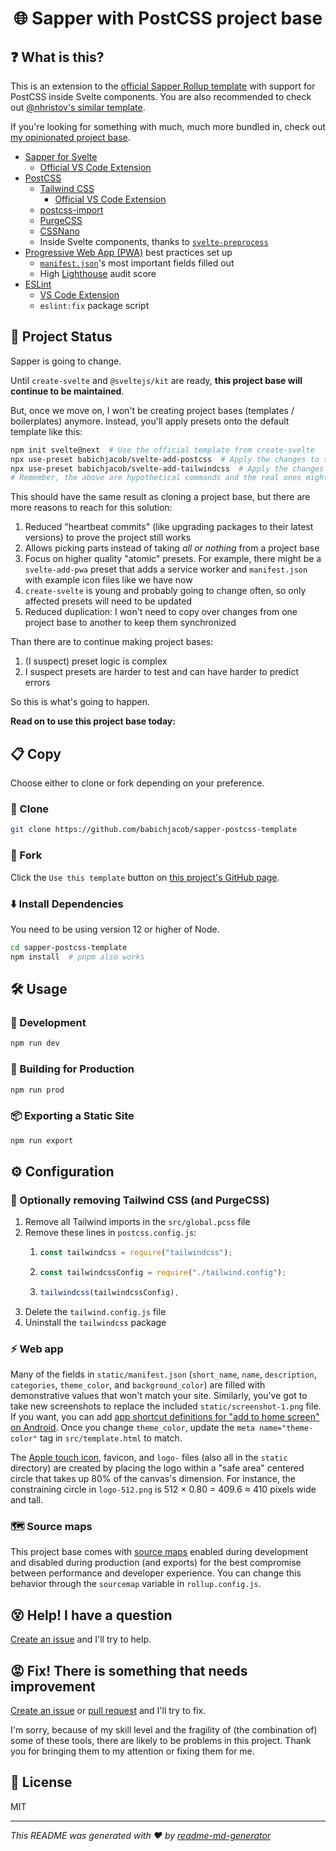 <h1 align="center">🌐 Sapper with PostCSS project base</h1>

## ❓ What is this?
This is an extension to the [official Sapper Rollup template](https://github.com/sveltejs/sapper-template-rollup) with support for PostCSS inside Svelte components. You are also recommended to check out [@nhristov's similar template](https://github.com/nhristov/sapper-template-rollup).

If you're looking for something with much, much more bundled in, check out [my opinionated project base](https://github.com/babichjacob/sapper-firebase-typescript-graphql-tailwindcss-actions-template).

- [Sapper for Svelte](https://sapper.svelte.dev/)
  - [Official VS Code Extension](https://marketplace.visualstudio.com/items?itemName=svelte.svelte-vscode)
- [PostCSS](https://postcss.org/)
  - [Tailwind CSS](https://tailwindcss.com/)
    - [Official VS Code Extension](https://marketplace.visualstudio.com/items?itemName=bradlc.vscode-tailwindcss)
  - [postcss-import](https://github.com/postcss/postcss-import)
  - [PurgeCSS](https://www.purgecss.com/)
  - [CSSNano](https://cssnano.co/)
  - Inside Svelte components, thanks to [`svelte-preprocess`](https://github.com/kaisermann/svelte-preprocess)
- [Progressive Web App (PWA)](https://developer.mozilla.org/en-US/docs/Web/Progressive_web_apps) best practices set up
  - [`manifest.json`](https://developer.mozilla.org/en-US/docs/Web/Manifest)'s most important fields filled out
  - High [Lighthouse](https://developers.google.com/web/tools/lighthouse) audit score
- [ESLint](https://eslint.org/)
  - [VS Code Extension](https://marketplace.visualstudio.com/items?itemName=dbaeumer.vscode-eslint)
  - `eslint:fix` package script

## 🧭 Project Status
Sapper is going to change.

Until `create-svelte` and `@sveltejs/kit` are ready, **this project base will continue to be maintained**. 

But, once we move on, I won't be creating project bases (templates / boilerplates) anymore. Instead, you'll apply presets onto the default template like this:

```sh
npm init svelte@next  # Use the official template from create-svelte
npx use-preset babichjacob/svelte-add-postcss  # Apply the changes to set up PostCSS for create-svelte
npx use-preset babichjacob/svelte-add-tailwindcss  # Apply the changes to set up Tailwind CSS for create-svelte as long as PostCSS is already set up
# Remember, the above are hypothetical commands and the real ones might look and work different
```

This should have the same result as cloning a project base, but there are more reasons to reach for this solution:
1. Reduced "heartbeat commits" (like upgrading packages to their latest versions) to prove the project still works
2. Allows picking parts instead of taking *all or nothing* from a project base
3. Focus on higher quality "atomic" presets. For example, there might be a `svelte-add-pwa` preset that adds a service worker and `manifest.json` with example icon files like we have now
4. `create-svelte` is young and probably going to change often, so only affected presets will need to be updated
5. Reduced duplication: I won't need to copy over changes from one project base to another to keep them synchronized

Than there are to continue making project bases:
1. (I suspect) preset logic is complex
2. I suspect presets are harder to test and can have harder to predict errors

So this is what's going to happen. 

**Read on to use this project base today:**

## 📋 Copy
Choose either to clone or fork depending on your preference.

### 🐑 Clone
```sh
git clone https://github.com/babichjacob/sapper-postcss-template
```

### 🍴 Fork
Click the `Use this template` button on [this project's GitHub page](https://github.com/babichjacob/sapper-postcss-template).

### ⬇️ Install Dependencies
You need to be using version 12 or higher of Node.

```sh
cd sapper-postcss-template
npm install  # pnpm also works
```

## 🛠 Usage

### 🧪 Development
```sh
npm run dev
```

### 🔨 Building for Production
```sh
npm run prod
```

### 📦 Exporting a Static Site
```sh
npm run export
```

## ⚙ Configuration

### 💨 Optionally removing Tailwind CSS (and PurgeCSS)
1. Remove all Tailwind imports in the `src/global.pcss` file
2. Remove these lines in `postcss.config.js`:
    1. ```js
       const tailwindcss = require("tailwindcss");
       ```
    3. ```js
       const tailwindcssConfig = require("./tailwind.config");
       ```
    3. ```js
       tailwindcss(tailwindcssConfig),
       ```
3. Delete the `tailwind.config.js` file
4. Uninstall the `tailwindcss` package

### ⚡ Web app
Many of the fields in `static/manifest.json` (`short_name`, `name`, `description`, `categories`, `theme_color`, and `background_color`) are filled with demonstrative values that won't match your site. Similarly, you've got to take new screenshots to replace the included `static/screenshot-1.png` file. If you want, you can add [app shortcut definitions for "add to home screen" on Android](https://web.dev/app-shortcuts/#define-app-shortcuts-in-the-web-app-manifest). Once you change `theme_color`, update the `meta name="theme-color"` tag in `src/template.html` to match.

The [Apple touch icon](https://developer.apple.com/library/archive/documentation/AppleApplications/Reference/SafariWebContent/ConfiguringWebApplications/ConfiguringWebApplications.html), favicon, and `logo-` files (also all in the `static` directory) are created by placing the logo within a "safe area" centered circle that takes up 80% of the canvas's dimension. For instance, the constraining circle in `logo-512.png` is 512 × 0.80 = 409.6 ≈ 410 pixels wide and tall. 

### 🗺 Source maps
This project base comes with [source maps](https://blog.teamtreehouse.com/introduction-source-maps) enabled during development and disabled during production (and exports) for the best compromise between performance and developer experience. You can change this behavior through the `sourcemap` variable in `rollup.config.js`.

## 😵 Help! I have a question

[Create an issue](https://github.com/babichjacob/sapper-postcss-template/issues/new) and I'll try to help.

## 😡 Fix! There is something that needs improvement

[Create an issue](https://github.com/babichjacob/sapper-postcss-template/issues/new) or [pull request](https://github.com/babichjacob/sapper-postcss-template/pulls) and I'll try to fix.

I'm sorry, because of my skill level and the fragility of (the combination of) some of these tools, there are likely to be problems in this project. Thank you for bringing them to my attention or fixing them for me.

## 📄 License

MIT

---

_This README was generated with ❤️ by [readme-md-generator](https://github.com/kefranabg/readme-md-generator)_
